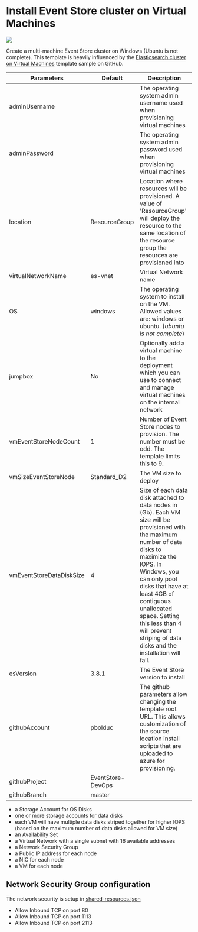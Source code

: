 # Install Event Store cluster on Virtual Machines

<a href="https://portal.azure.com/#create/Microsoft.Template/uri/https%3A%2F%2Fraw.githubusercontent.com%2FReadySelect%2FEventStore-DevOps%2Fmaster%2Fazure-resource-manager%2FEventStoreCluster%2FTemplates%2Fazuredeploy.json#" target="_blank">
    <img src="http://azuredeploy.net/deploybutton.png"/>
</a>

Create a multi-machine Event Store cluster on Windows (Ubuntu is not complete).  This template is heavily influenced by the [Elasticsearch cluster on Virtual Machines](https://github.com/Azure/azure-quickstart-templates/tree/master/elasticsearch) template sample on GitHub.

Parameters  | Default  | Description
------------- | ------------- | -------------
adminUsername |  | The operating system admin username used when provisioning virtual machines
adminPassword |  | The operating system admin password used when provisioning virtual machines
location | ResourceGroup | Location where resources will be provisioned.  A value of 'ResourceGroup' will deploy the resource to the same location of the resource group the resources are provisioned into
virtualNetworkName | es-vnet | Virtual Network name
OS | windows | The operating system to install on the VM. Allowed values are: windows or ubuntu. (*ubuntu is not complete*)
jumpbox | No | Optionally add a virtual machine to the deployment which you can use to connect and manage virtual machines on the internal network
vmEventStoreNodeCount | 1 | Number of Event Store nodes to provision. The number must be odd. The template limits this to 9.
vmSizeEventStoreNode | Standard_D2 | The VM size to deploy
vmEventStoreDataDiskSize | 4 | Size of each data disk attached to data nodes in (Gb). Each VM size will be provisioned with the maximum number of data disks to maximize the IOPS. In Windows, you can only pool disks that have at least 4GB of contiguous unallocated space.  Setting this less than 4 will prevent striping of data disks and the installation will fail.
esVersion | 3.8.1 | The Event Store version to install
githubAccount | pbolduc | The github parameters allow changing the template root URL.  This allows customization of the source location install scripts that are uploaded to azure for provisioning. 
githubProject | EventStore-DevOps |
githubBranch | master |


* a Storage Account for OS Disks
* one or more storage accounts for data disks
* each VM will have multiple data disks striped together for higher IOPS (based on the maximum number of data disks allowed for VM size)
* an Availability Set
* a Virtual Network with a single subnet with 16 available addresses
* a Network Security Group
* a Public IP address for each node
* a NIC for each node
* a VM for each node

## Network Security Group configuration

The network security is setup in [shared-resources.json](EventStoreCluster/Templates/shared-resources.json)

* Allow Inbound TCP on port 80
* Allow Inbound TCP on port 1113
* Allow Inbound TCP on port 2113
